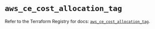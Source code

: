 # `aws_ce_cost_allocation_tag`

Refer to the Terraform Registry for docs: [`aws_ce_cost_allocation_tag`](https://registry.terraform.io/providers/hashicorp/aws/4.54.0/docs/resources/ce_cost_allocation_tag).
